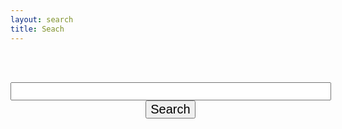 ```yaml
---
layout: search
title: Seach
---
```


<br/>&nbsp;
<form action="get" id="site_search">
<center>
  <input style="font-size:20px;" type="text" id="search_box" size="40">
  &nbsp;
  <input style="font-size:20px;" type="submit" value="Search">
</center>
</form>
<br/>&nbsp;
<br/>&nbsp;

<ul id="search_results"></ul>

<script src="/assets/js/lunr.js"></script>
<script src="https://ajax.googleapis.com/ajax/libs/jquery/1.11.3/jquery.min.js"></script>
<script src="/assets/js/search.js"></script>
